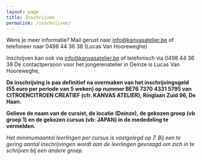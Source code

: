 ```yaml
---
layout: page
title: Inschrijven
permalink: /inschrijven/
---
```


Wens je meer informatie? 
Mail gerust naar info@kanvasatelier.be of telefoneer naar 0498 44 36 38 (Lucas Van Hooreweghe)

Inschrijven kan ook via info@kanvasatelier.be of telefonisch via 0498 44 36 38
De contactpersoon voor het jongerenatelier in Deinze is Lucas Van Hooreweghe,

**De inschrijving is pas definitief na overmaken van het inschrijvingsgeld (55 euro per periode van 5 weken) op nummer BE76 7370 4331 5795 van CITROENCITROEN CREATIEF (cfr. KANVAS ATELIER), Ringlaan Zuid 96, De Haan.** 

**Gelieve de naam van de cursist, de locatie (Deinze), de gekozen groep (vb groep 1) en de gekozen cursus (vb: JAPAN) in de mededeling te vermelden.**

_Het minimumaantal leerlingen per cursus is vastgelegd op 7. Bij een te gering aantal inschrijvingen wordt aan de leerlingen gevraagd om zich in te schrijven bij een andere groep._
